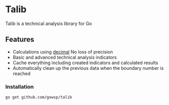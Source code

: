 # Talib

Talib is a technical analysis library for Go

## Features

* Calculations using [decimal](https://github.com/shopspring/decimal) No loss of precision
* Basic and advanced technical analysis indicators
* Cache everything including created indicators and calculated results
* Automatically clean up the previous data when the boundary number is reached

### Installation

```sh
go get github.com/gowsp/talib
```
